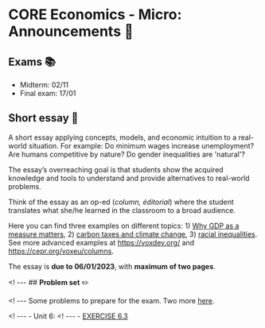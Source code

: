# CORE Economics - Micro: Announcements :loudspeaker:

## **Exams** :books:

- Midterm: 02/11
- Final exam: 17/01

## **Short essay** :page_facing_up: 

A short essay applying concepts, models, and economic intuition to a real-world situation. 
For example: Do minimum wages increase unemployment? Are humans competitive by nature? Do gender inequalities are 'natural'?

The essay’s overreaching goal is that students show the acquired knowledge and tools to understand and provide alternatives to real-world problems.

Think of the essay as an op-ed (*column, éditorial*) where the student translates what she/he learned in the classroom to a broad audience.

Here you can find three examples on different topics: 1) [Why GDP as a measure matters](https://noahpinion.substack.com/p/four-reasons-why-gdp-is-a-useful), 2) [carbon taxes and climate change](https://www.project-syndicate.org/commentary/environmental-tariffs-carbon-taxes-on-imports-game-changer-by-daron-acemoglu-2022-07), 3) [racial inequalities](https://www.parisschoolofeconomics.eu/en/economics-for-everybody/for-a-wider-audience/5-papers-in-5-minutes/december-2021/unveiling-the-cosmic-race-racial-inequalities-in-latin-america). See more advanced examples at https://voxdev.org/ and https://cepr.org/voxeu/columns.

The essay is **due to 06/01/2023**, with **maximum of two pages**.

<! --- ## **Problem set** :pencil2:

<! --- Some problems to prepare for the exam. Two more [here](https://github.com/woomora/CORE-econ-macro/blob/master/other/CORE_Econ_Macro_Problems.pdf).

<! --- - Unit 6: 
<! ---  - [EXERCISE 6.3](https://www.core-econ.org/the-economy/book/text/06.html#exercise-63-assumptions-of-the-model)
